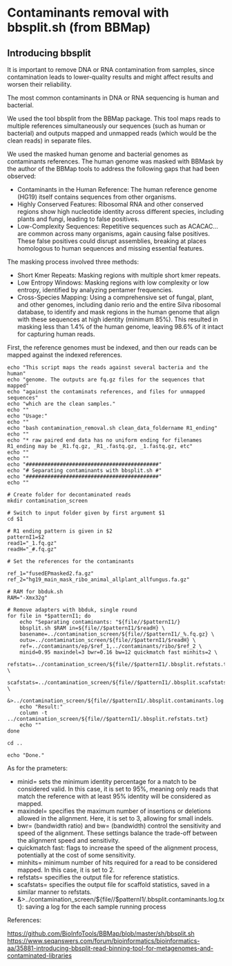 # Contaminants removal with bbsplit.sh (from BBMap)

## Introducing bbsplit

It is important to remove DNA or RNA contamination from samples, since contamination leads to lower-quality results and might affect results and worsen their reliability.

The most common contaminants in DNA or RNA sequencing is human and bacterial.

We used the tool bbsplit from the BBMap package. This tool maps reads to multiple references simultaneously our sequences (such as human or bacterial) and outputs mapped and unmapped reads (which would be the clean reads) in separate files.

We used the masked human genome and bacterial genomes as contaminants references.
The human genome was masked with BBMask by the author of the BBMap tools to address the following gaps that had been observed:

* Contaminants in the Human Reference: The human reference genome (HG19) itself contains sequences from other organisms.
* Highly Conserved Features: Ribosomal RNA and other conserved regions show high nucleotide identity across different species, including plants and fungi, leading to false positives.
* Low-Complexity Sequences: Repetitive sequences such as ACACAC... are common across many organisms, again causing false positives.
These false positives could disrupt assemblies, breaking at places homologous to human sequences and missing essential features.

The masking process involved three methods:

* Short Kmer Repeats: Masking regions with multiple short kmer repeats.
* Low Entropy Windows: Masking regions with low complexity or low entropy, identified by analyzing pentamer frequencies.
* Cross-Species Mapping: Using a comprehensive set of fungal, plant, and other genomes, including danio rerio and the entire Silva ribosomal database, to identify and mask regions in the human genome that align with these sequences at high identity (minimum 85%).
This resulted in masking less than 1.4% of the human genome, leaving 98.6% of it intact for capturing human reads.


First, the reference genomes must be indexed, and then our reads can be mapped against the indexed references.

```{bash}
echo "This script maps the reads against several bacteria and the human"
echo "genome. The outputs are fq.gz files for the sequences that mapped"
echo "against the contaminats references, and files for unmapped sequences"
echo "which are the clean samples."
echo ""
echo "Usage:"
echo ""
echo "bash contamination_removal.sh clean_data_foldername R1_ending"
echo ""
echo "* raw paired end data has no uniform ending for filenames R1_ending may be _R1.fq.gz, _R1_.fastq.gz, _1.fastq.gz, etc"
echo ""
echo ""
echo "###########################################"
echo "# Separating contaminants with bbsplit.sh #"
echo "###########################################"
echo ""

# Create folder for decontaminated reads
mkdir contamination_screen

# Switch to input folder given by first argument $1
cd $1

# R1 ending pattern is given in $2
patternI1=$2
read1="_1.fq.gz"
readH="_#.fq.gz"

# Set the references for the contaminants

ref_1="fusedEPmasked2.fa.gz"
ref_2="hg19_main_mask_ribo_animal_allplant_allfungus.fa.gz"

# RAM for bbduk.sh
RAM="-Xmx32g"

# Remove adapters with bbduk, single round
for file in *$patternI1; do
	echo "Separating contaminants: "${file//$patternI1/}
	bbsplit.sh $RAM in=${file//$patternI1/$readH} \
	basename=../contamination_screen/${file//$patternI1/_%.fq.gz} \
	outu=../contamination_screen/${file//$patternI1/$readH} \
	ref=../contaminants/ep/$ref_1,../contaminants/ribo/$ref_2 \
	minid=0.95 maxindel=3 bwr=0.16 bw=12 quickmatch fast minhits=2 \
	refstats=../contamination_screen/${file//$patternI1/.bbsplit.refstats.txt} \
	scafstats=../contamination_screen/${file//$patternI1/.bbsplit.scafstats.txt} \
	&>../contamination_screen/${file//$patternI1/.bbsplit.contaminants.log.txt}
	echo "Result:"
	column -t ../contamination_screen/${file//$patternI1/.bbsplit.refstats.txt}
	echo ""
done

cd ..

echo "Done."

```

As for the prameters:

* minid= sets the minimum identity percentage for a match to be considered valid. In this case, it is set to 95%, meaning only reads that match the reference with at least 95% identity will be considered as mapped.
* maxindel= specifies the maximum number of insertions or deletions allowed in the alignment. Here, it is set to 3, allowing for small indels.
* bwr= (bandwidth ratio) and bw= (bandwidth) control the sensitivity and speed of the alignment. These settings balance the trade-off between the alignment speed and sensitivity.
* quickmatch fast: flags to increase the speed of the alignment process, potentially at the cost of some sensitivity.
* minhits= minimum number of hits required for a read to be considered mapped. In this case, it is set to 2.
* refstats= specifies the output file for reference statistics. 
* scafstats= specifies the output file for scaffold statistics, saved in a similar manner to refstats.
* &>../contamination_screen/${file//$patternI1/.bbsplit.contaminants.log.txt}: saving a log for the each sample running process

References:

https://github.com/BioInfoTools/BBMap/blob/master/sh/bbsplit.sh
https://www.seqanswers.com/forum/bioinformatics/bioinformatics-aa/35881-introducing-bbsplit-read-binning-tool-for-metagenomes-and-contaminated-libraries